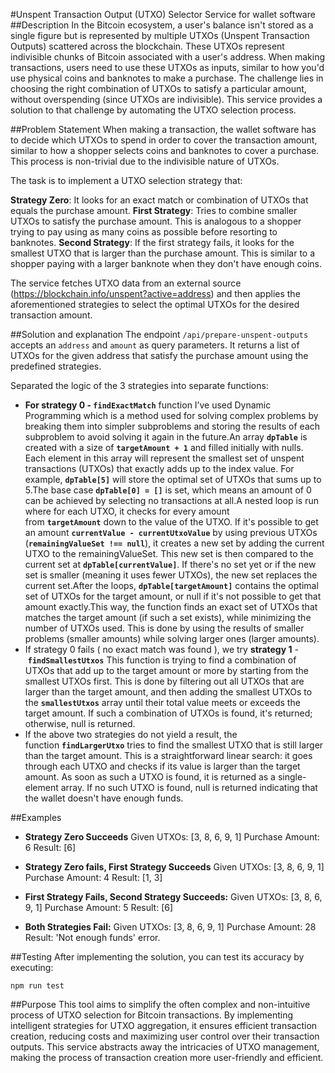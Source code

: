 #Unspent Transaction Output (UTXO) Selector Service for wallet software
##Description
In the Bitcoin ecosystem, a user's balance isn't stored as a single figure but is represented by multiple UTXOs (Unspent Transaction Outputs) scattered across the blockchain. These UTXOs represent indivisible chunks of Bitcoin associated with a user's address. When making transactions, users need to use these UTXOs as inputs, similar to how you'd use physical coins and banknotes to make a purchase. The challenge lies in choosing the right combination of UTXOs to satisfy a particular amount, without overspending (since UTXOs are indivisible). This service provides a solution to that challenge by automating the UTXO selection process.

##Problem Statement
When making a transaction, the wallet software has to decide which UTXOs to spend in order to cover the transaction amount, similar to how a shopper selects coins and banknotes to cover a purchase. This process is non-trivial due to the indivisible nature of UTXOs.

The task is to implement a UTXO selection strategy that:

<b>Strategy Zero</b>: It looks for an exact match or combination of UTXOs that equals the purchase amount.
<b>First Strategy</b>: Tries to combine smaller UTXOs to satisfy the purchase amount. This is analogous to a shopper trying to pay using as many coins as possible before resorting to banknotes.
<b>Second Strategy</b>: If the first strategy fails, it looks for the smallest UTXO that is larger than the purchase amount. This is similar to a shopper paying with a larger banknote when they don't have enough coins.

The service fetches UTXO data from an external source (https://blockchain.info/unspent?active=address) and then applies the aforementioned strategies to select the optimal UTXOs for the desired transaction amount.

##Solution and explanation
The endpoint `/api/prepare-unspent-outputs` accepts an `address` and `amount` as query parameters. It returns a list of UTXOs for the given address that satisfy the purchase amount using the predefined strategies.

Separated the logic of the 3 strategies into separate functions:

- **For strategy 0 - `findExactMatch`** function I’ve used Dynamic Programming which is a method used for solving complex problems by breaking them into simpler subproblems and storing the results of each subproblem to avoid solving it again in the future.An array **`dpTable`** is created with a size of **`targetAmount + 1`** and filled initially with nulls. Each element in this array will represent the smallest set of unspent transactions (UTXOs) that exactly adds up to the index value. For example, **`dpTable[5]`** will store the optimal set of UTXOs that sums up to 5.The base case **`dpTable[0] = []`** is set, which means an amount of 0 can be achieved by selecting no transactions at all.A nested loop is run where for each UTXO, it checks for every amount from **`targetAmount`** down to the value of the UTXO. If it's possible to get an amount **`currentValue - currentUtxoValue`** by using previous UTXOs (**`remainingValueSet !== null`**), it creates a new set by adding the current UTXO to the remainingValueSet. This new set is then compared to the current set at **`dpTable[currentValue]`**. If there's no set yet or if the new set is smaller (meaning it uses fewer UTXOs), the new set replaces the current set.After the loops, **`dpTable[targetAmount]`** contains the optimal set of UTXOs for the target amount, or null if it's not possible to get that amount exactly.This way, the function finds an exact set of UTXOs that matches the target amount (if such a set exists), while minimizing the number of UTXOs used. This is done by using the results of smaller problems (smaller amounts) while solving larger ones (larger amounts).
- If strategy 0 fails ( no exact match was found ), we try **strategy 1** - **`findSmallestUtxos`** This function is trying to find a combination of UTXOs that add up to the target amount or more by starting from the smallest UTXOs first. This is done by filtering out all UTXOs that are larger than the target amount, and then adding the smallest UTXOs to the **`smallestUtxos`** array until their total value meets or exceeds the target amount. If such a combination of UTXOs is found, it's returned; otherwise, null is returned.
- If the above two strategies do not yield a result, the function **`findLargerUtxo`** tries to find the smallest UTXO that is still larger than the target amount. This is a straightforward linear search: it goes through each UTXO and checks if its value is larger than the target amount. As soon as such a UTXO is found, it is returned as a single-element array. If no such UTXO is found, null is returned indicating that the wallet doesn't have enough funds.

##Examples

- **Strategy Zero Succeeds**
  Given UTXOs: [3, 8, 6, 9, 1]
  Purchase Amount: 6
  Result: [6]

- **Strategy Zero fails, First Strategy Succeeds**
  Given UTXOs: [3, 8, 6, 9, 1]
  Purchase Amount: 4
  Result: [1, 3]

- **First Strategy Fails, Second Strategy Succeeds:**
  Given UTXOs: [3, 8, 6, 9, 1]
  Purchase Amount: 5
  Result: [6]

- **Both Strategies Fail:**
  Given UTXOs: [3, 8, 6, 9, 1]
  Purchase Amount: 28
  Result: 'Not enough funds' error.

##Testing
After implementing the solution, you can test its accuracy by executing:

```
npm run test
```

##Purpose
This tool aims to simplify the often complex and non-intuitive process of UTXO selection for Bitcoin transactions. By implementing intelligent strategies for UTXO aggregation, it ensures efficient transaction creation, reducing costs and maximizing user control over their transaction outputs. This service abstracts away the intricacies of UTXO management, making the process of transaction creation more user-friendly and efficient.
